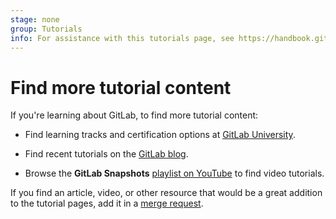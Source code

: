 ```yaml
---
stage: none
group: Tutorials
info: For assistance with this tutorials page, see https://handbook.gitlab.com/handbook/product/ux/technical-writing/#assignments-to-other-projects-and-subjects.
---
```


# Find more tutorial content

If you're learning about GitLab, to find more tutorial content:

- Find learning tracks and certification options at [GitLab University](https://university.gitlab.com/).

- Find recent tutorials on the [GitLab blog](https://about.gitlab.com/blog/).

- Browse the **GitLab Snapshots** [playlist on YouTube](https://www.youtube.com/playlist?list=PLFGfElNsQthYDx0A_FaNNfUm9NHsK6zED)
  to find video tutorials.

If you find an article, video, or other resource that would be a
great addition to the tutorial pages, add it in a [merge request](../development/documentation/index.md).
